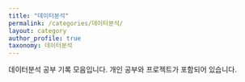 ```yaml
---
title: "데이터분석"
permalink: /categories/데이터분석/
layout: category
author_profile: true
taxonomy: 데이터분석
---
```


데이터분석 공부 기록 모음입니다. 개인 공부와 프로젝트가 포함되어 있습니다.
